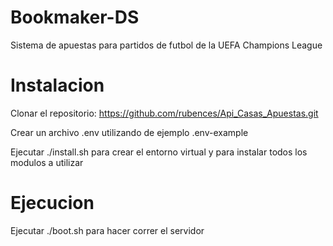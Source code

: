 # Bookmaker-DS
Sistema de apuestas para partidos de futbol de la UEFA Champions League 

# Instalacion
Clonar el repositorio: https://github.com/rubences/Api_Casas_Apuestas.git

Crear un archivo .env utilizando de ejemplo .env-example

Ejecutar ./install.sh para crear el entorno virtual y para instalar todos los modulos a utilizar

# Ejecucion 
Ejecutar ./boot.sh para hacer correr el servidor
